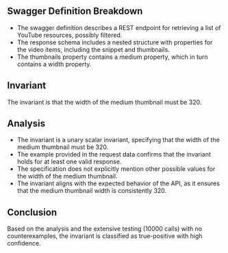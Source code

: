 ## Swagger Definition Breakdown
- The swagger definition describes a REST endpoint for retrieving a list of YouTube resources, possibly filtered.
- The response schema includes a nested structure with properties for the video items, including the snippet and thumbnails.
- The thumbnails property contains a medium property, which in turn contains a width property.

## Invariant
The invariant is that the width of the medium thumbnail must be 320.

## Analysis
- The invariant is a unary scalar invariant, specifying that the width of the medium thumbnail must be 320.
- The example provided in the request data confirms that the invariant holds for at least one valid response.
- The specification does not explicitly mention other possible values for the width of the medium thumbnail.
- The invariant aligns with the expected behavior of the API, as it ensures that the medium thumbnail width is consistently 320.

## Conclusion
Based on the analysis and the extensive testing (10000 calls) with no counterexamples, the invariant is classified as true-positive with high confidence.
